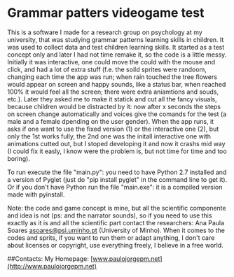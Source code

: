 # Grammar patters videogame test #

This is a software I made for a research group on psychology at my university, that was studying grammar patterns learning skills in children. It was used to collect data and test children learning skills. It started as a test concept only and later I had not time remake it, so the code is a little messy. Initially it was interactive, one could move the could with the mouse and click, and had a lot of extra stuff (f.e. the soild sprites were randoom, changing each time the app was run; when rain touched the tree flowers would appear on screen and happy sounds, like a status bar, when reached 100% it would feel all the screen; there were extra aniamtions and souds, etc.). Later they asked me to make it statick and cut all the fancy visuals, because children would be distracted by it: now after x seconds the steps on screen change automatically and voices give the comands for the test (a male and a female dpending on the user gender). When the app runs, it asks if one want to use the fixed version (1) or the interactive one (2), but only the 1st works fully, the 2nd one was the initall interactive one with animations cutted out, but I stoped developing it and now it crashs mid way (I could fix it easly, I know were the problem is, but not time for time and too boring).

To run execute the file "main.py": you need to have Python 2.7 installed and a version of Pyglet (just do "pip install pyglet" in the command line to get it).
Or if you don't have Python run the file "main.exe": it is a compiled version made with pyinstall.

Note: the code and game concept is mine, but all the scientific componente and idea is not (ps: and the narrator sounds), so if you need to use this exactly as it is and all the scientific part contact the researchers: Ana Paula Soares asoares@psi.uminho.pt (University of Minho). When it comes to the codes and sprits, if you want to run them or adapt anything, I don't care about licenses or copyright, use everything freely, I believe in a free world.

##Contacts:
My Homepage: [www.paulojorgepm.net](http://www.paulojorgepm.net)